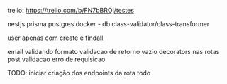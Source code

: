 trello: https://trello.com/b/FN7bBROj/testes

nestjs
prisma
postgres
docker - db
class-validator/class-transformer

user apenas com create e findall

email validando formato
validacao de retorno vazio
decorators nas rotas post
validacao erro de requisicao

TODO: iniciar criação dos endpoints da rota todo